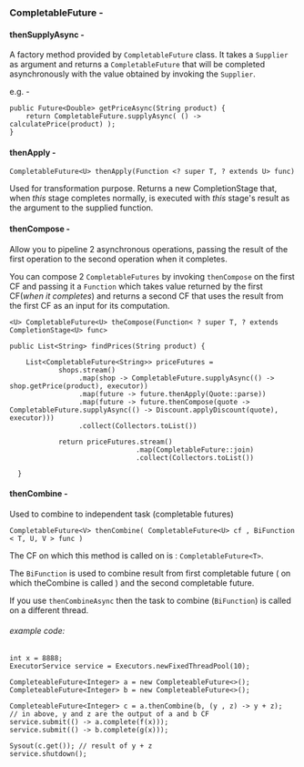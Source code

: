 <h3>CompletableFuture - </h3>


<h4>thenSupplyAsync -</h4> 

A factory method provided by `CompletableFuture` class. It takes a `Supplier` as argument and returns a `CompletableFuture` that will be
completed asynchronously with the value obtained by invoking the `Supplier`.

e.g. -
```
public Future<Double> getPriceAsync(String product) {
	return CompletableFuture.supplyAsync( () -> calculatePrice(product) );
}
```

<h4>thenApply -</h4>

`CompletableFuture<U> thenApply(Function <? super T, ? extends U> func)`

Used for transformation purpose. Returns a new CompletionStage that, when _this_ stage completes normally, is executed with _this_ stage's result as the argument to the supplied function.



<h4>thenCompose -</h4>

Allow you to pipeline 2 asynchronous operations, passing the result of the first operation to the second operation when it completes.

You can compose 2 `CompletableFutures` by invoking `thenCompose` on the first CF and passing it a `Function` 
which takes value returned by the first CF(*when it completes*) and returns a second CF that uses the result from the first CF as an input for its computation. 

`<U> CompletableFuture<U> theCompose(Function< ? super T, ? extends CompletionStage<U> func>`

```
public List<String> findPrices(String product) {

    List<CompletableFuture<String>> priceFutures = 
            shops.stream()
                 .map(shop -> CompletableFuture.supplyAsync(() -> shop.getPrice(product), executor))
                 .map(future -> future.thenApply(Quote::parse))
                 .map(future -> future.thenCompose(quote -> CompletableFuture.supplyAsync(() -> Discount.applyDiscount(quote), executor)))
                 .collect(Collectors.toList())

            return priceFutures.stream()
                               .map(CompletableFuture::join)
                               .collect(Collectors.toList())

  }
```


<h4>thenCombine -</h4> 
Used to combine to independent task (completable futures)

`CompletableFuture<V> thenCombine( CompletableFuture<U> cf , BiFunction < T, U, V > func )`

The CF on which this method is called on is : `CompletableFuture<T>`.

The `BiFunction` is used to combine result from first completable future ( on which theCombine is called ) and the second completable future.


If you use `thenCombineAsync` then the task to combine (`BiFunction`) is called on a different thread.

<h6>example code:</h6>

```
int x = 8888;
ExecutorService service = Executors.newFixedThreadPool(10);

CompleteableFuture<Integer> a = new CompleteableFuture<>();
CompleteableFuture<Integer> b = new CompleteableFuture<>();

CompleteableFuture<Integer> c = a.thenCombine(b, (y , z) -> y + z);
// in above, y and z are the output of a and b CF
service.submit(() -> a.complete(f(x)));
service.submit(() -> b.complete(g(x)));

Sysout(c.get()); // result of y + z
service.shutdown();
```



